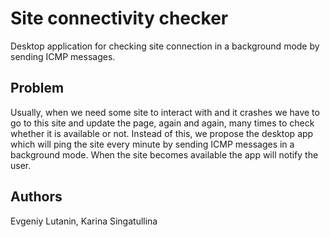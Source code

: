 # Site connectivity checker
Desktop application for checking site connection in a background mode by sending ICMP messages.

## Problem
Usually, when we need some site to interact with and it crashes we have to go to this site and update the page, again and again, many times to check whether it is available or not. Instead of this, we propose the desktop app which will ping the site every minute by sending ICMP messages in a background mode. When the site becomes available the app will notify the user.

## Authors
Evgeniy Lutanin, Karina Singatullina
